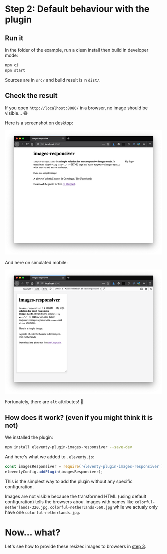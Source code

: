 # Step 2: Default behaviour with the plugin

## Run it

In the folder of the example, run a clean install then build in developer mode:

```bash
npm ci
npm start
```

Sources are in `src/` and build result is in `dist/`.

## Check the result

If you open `http://localhost:8080/` in a browser, no image should be visible… 😅

Here is a screenshot on desktop:

![screenshot on desktop](screenshot-desktop.png)

And here on simulated mobile:

![screenshot on desktop](screenshot-mobile.png)

Fortunately, there are `alt` attributes! 💪

## How does it work? (even if you might think it is not)

We installed the plugin:

```bash
npm install eleventy-plugin-images-responsiver --save-dev
```

And here's what we added to `.eleventy.js`:

```javascript
const imagesResponsiver = require('eleventy-plugin-images-responsiver');
eleventyConfig.addPlugin(imagesResponsiver);
```

This is the simplest way to add the plugin without any specific configuration.

Images are not visible because the transformed HTML (using default configuration) tells the browsers about images with names like `colorful-netherlands-320.jpg`, `colorful-netherlands-560.jpg` while we actualy only have one `colorful-netherlands.jpg`.

# Now… what?

Let's see how to provide these resized images to browsers in [step 3](../03-resized-images/#readme).
